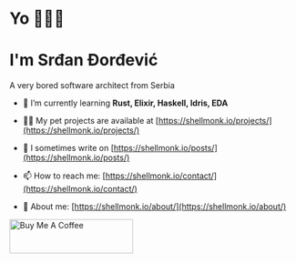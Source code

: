 # Yo 👋👋👋
# I'm Srđan Đorđević

A very bored software architect from Serbia

- 🌱 I’m currently learning **Rust, Elixir, Haskell, Idris, EDA**

- 👨‍💻 My pet projects are available at [https://shellmonk.io/projects/](https://shellmonk.io/projects/)

- 📝 I sometimes write on [https://shellmonk.io/posts/](https://shellmonk.io/posts/)

- 📫 How to reach me: [https://shellmonk.io/contact/](https://shellmonk.io/contact/)

- 📄 About me: [https://shellmonk.io/about/](https://shellmonk.io/about/)

<a href="https://www.buymeacoffee.com/shellmonk" target="_blank"><img src="https://cdn.buymeacoffee.com/buttons/v2/default-blue.png" alt="Buy Me A Coffee" style="height: 60px !important;width: 217px !important;" ></a>